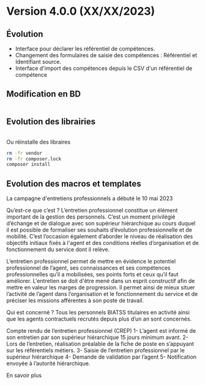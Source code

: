 Version 4.0.0 (XX/XX/2023)
====

Évolution
---
- Interface pour déclarer les référentiel de compétences.
- Changement des formulaires de saisie des compétences : Référentiel et Identifiant source.
- Interface d'import des compétences depuis le CSV d'un référentiel de compétence

Modification en BD
---

```postgresql
```

Evolution des librairies
---



```bash
```

Ou réinstalle des libraires
```bash
rm -fr vendor
rm -fr composer.lock
composer install
```

Evolution des macros et templates
---

La campagne d'entretiens professionnels a débuté le 10 mai 2023

Qu’est-ce que c’est ?
L’entretien professionnel constitue un élément important de la gestion des personnels. C’est un moment privilégié d’échange et de dialogue avec son supérieur hiérarchique au cours duquel il est possible de formaliser ses souhaits d’évolution professionnelle et de mobilité. C’est l’occasion également d’aborder le niveau de réalisation des objectifs initiaux fixés à l'agent et des conditions réelles d’organisation et de fonctionnement du service dont il relève.

L’entretien professionnel permet de mettre en évidence le potentiel professionnel de l’agent, ses connaissances et ses compétences professionnelles qu’il a mobilisées, ses points forts et ceux qu’il faut améliorer. L'entretien se doit d'être mené dans un esprit constructif afin de mettre en valeur les marges de progression. Il permet ainsi de mieux situer l’activité de l’agent dans l’organisation et le fonctionnement du service et de préciser les missions afférentes à son poste de travail.

Qui est concerné ?
Tous les personnels BIATSS titulaires en activité ainsi que les agents contractuels recrutés depuis plus d’un an sont concernés.

Compte rendu de l’entretien professionnel (CREP)
1- L’agent est informé de son entretien par son supérieur hiérarchique 15 jours minimum avant.
2- Lors de l’entretien, réalisation préalable de la fiche de poste en s’appuyant sur les référentiels métiers.
3- Saisie de l’entretien professionnel par le supérieur hiérarchique
4- Demande de validation par l’agent
5- Notification envoyée à l’autorité hiérarchique.


En savoir plus